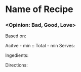# Name of Recipe
### <Opinion: Bad, Good, Love>

Based on:   

Acitve - <time>min :: Total - <time>min
Serves:  

Ingedients:  

Directions:  
